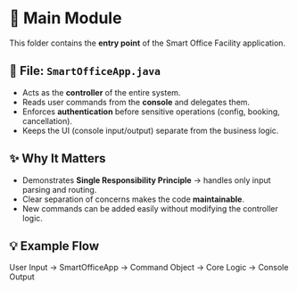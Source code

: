 # 🎯 Main Module

This folder contains the **entry point** of the Smart Office Facility application.

## 📌 File: `SmartOfficeApp.java`
- Acts as the **controller** of the entire system.
- Reads user commands from the **console** and delegates them.
- Enforces **authentication** before sensitive operations (config, booking, cancellation).
- Keeps the UI (console input/output) separate from the business logic.

## ✨ Why It Matters
- Demonstrates **Single Responsibility Principle** → handles only input parsing and routing.
- Clear separation of concerns makes the code **maintainable**.
- New commands can be added easily without modifying the controller logic.

## 💡 Example Flow
User Input → SmartOfficeApp → Command Object → Core Logic → Console Output